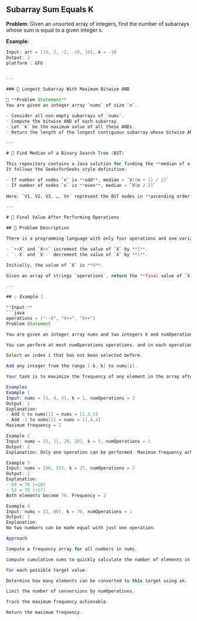 ## Subarray Sum Equals K

**Problem**: Given an unsorted array of integers, find the number of subarrays whose sum is equal to a given integer `k`.

**Example**:
```java
Input: arr = [10, 2, -2, -20, 10], k = -10
Output: 3
platform : GFG


---

### 📌 Longest Subarray With Maximum Bitwise AND

🔹 **Problem Statement**  
You are given an integer array `nums` of size `n`.

- Consider all non-empty subarrays of `nums`.
- Compute the bitwise AND of each subarray.
- Let `k` be the maximum value of all these ANDs.
- Return the length of the longest contiguous subarray whose bitwise AND is exactly `k`.

---

# 🧮 Find Median of a Binary Search Tree (BST)

This repository contains a Java solution for finding the **median of a Binary Search Tree (BST)**.  
It follows the GeeksforGeeks-style definition:

- If number of nodes `n` is **odd**, median = `V((n + 1) / 2)`
- If number of nodes `n` is **even**, median = `V(n / 2)`
  
Here, `V1, V2, V3, …, Vn` represent the BST nodes in **ascending order** (inorder traversal).

---

# 🧮 Final Value After Performing Operations

## 📖 Problem Description

There is a programming language with only four operations and one variable `X`:

- `++X` and `X++` increment the value of `X` by **1**.  
- `--X` and `X--` decrement the value of `X` by **1**.  

Initially, the value of `X` is **0**.

Given an array of strings `operations`, return the **final value of `X`** after performing all the operations.

---

## 💡 Example 1

**Input:**
```java
operations = ["--X", "X++", "X++"]
Problem Statement

You are given an integer array nums and two integers k and numOperations.

You can perform at most numOperations operations, and in each operation you can:

Select an index i that has not been selected before.

Add any integer from the range [-k, k] to nums[i].

Your task is to maximize the frequency of any element in the array after performing all operations.

Examples
Example 1
Input: nums = [1, 4, 5], k = 1, numOperations = 2
Output: 2
Explanation:
- Add 0 to nums[1] → nums = [1,4,5]
- Add -1 to nums[2] → nums = [1,4,4]
Maximum frequency = 2

Example 2
Input: nums = [5, 11, 20, 20], k = 5, numOperations = 1
Output: 2
Explanation: Only one operation can be performed. Maximum frequency achievable = 2.

Example 3
Input: nums = [88, 53], k = 27, numOperations = 2
Output: 2
Explanation:
- 88 → 70 (−18)
- 53 → 70 (+17)
Both elements become 70. Frequency = 2

Example 4
Input: nums = [1, 90], k = 76, numOperations = 1
Output: 1
Explanation:
No two numbers can be made equal with just one operation.

Approach

Compute a frequency array for all numbers in nums.

Compute cumulative sums to quickly calculate the number of elements in any range.

For each possible target value:

Determine how many elements can be converted to this target using ±k.

Limit the number of conversions by numOperations.

Track the maximum frequency achievable.

Return the maximum frequency.
